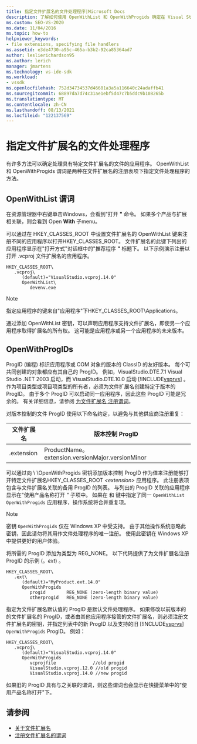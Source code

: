 ```yaml
---
title: 指定文件扩展名的文件处理程序|Microsoft Docs
description: 了解如何使用 OpenWithList 和 OpenWithProgids 确定在 Visual Studio SDK 中处理文件扩展名的应用程序。
ms.custom: SEO-VS-2020
ms.date: 11/04/2016
ms.topic: how-to
helpviewer_keywords:
- file extensions, specifying file handlers
ms.assetid: e3de4730-a95c-465a-b3b2-92ca85364ad7
author: leslierichardson95
ms.author: lerich
manager: jmartens
ms.technology: vs-ide-sdk
ms.workload:
- vssdk
ms.openlocfilehash: 752d34734537d46681a3a5a116640c24adaffb41
ms.sourcegitcommit: 68897da7d74c31ae1ebf5d47c7b5ddc9b108265b
ms.translationtype: MT
ms.contentlocale: zh-CN
ms.lasthandoff: 08/13/2021
ms.locfileid: "122137569"
---
```

# <a name="specifying-file-handlers-for-file-name-extensions"></a>指定文件扩展名的文件处理程序
有许多方法可以确定处理具有特定文件扩展名的文件的应用程序。 OpenWithList 和 OpenWithProgids 谓词是两种在文件扩展名的注册表项下指定文件处理程序的方法。

## <a name="openwithlist-verb"></a>OpenWithList 谓词
 在资源管理器中右键单击Windows，会看到"打开 **"** 命令。 如果多个产品与扩展相关联，则会看到 Open **With** 子menu。

 可以通过在 HKEY_CLASSES_ROOT 中设置文件扩展名的 OpenWithList 键来注册不同的应用程序以打开HKEY_CLASSES_ROOT。 文件扩展名的此键下列出的应用程序显示在"打开方式"对话框中的"推荐程序 **"** 标题下。 以下示例演示注册以打开 .vcproj 文件扩展名的应用程序。

```
HKEY_CLASSES_ROOT\
   .vcproj\
      (default)="VisualStudio.vcproj.14.0"
      OpenWithList\
         devenv.exe
```

> [!NOTE]
> 指定应用程序的键来自"应用程序"下HKEY_CLASSES_ROOT\Applications。

 通过添加 OpenWithList 密钥，可以声明应用程序支持文件扩展名，即使另一个应用程序取得扩展名的所有权。 这可能是应用程序或另一个应用程序的未来版本。

## <a name="openwithprogids"></a>OpenWithProgIDs
 ProgID (编程) 标识应用程序或 COM 对象的版本的 ClassID 的友好版本。 每个可共同创建的对象都应有其自己的 ProgID。 例如，VisualStudio.DTE.7.1 Visual Studio .NET 2003 启动，而 VisualStudio.DTE.10.0 启动 [!INCLUDE[vsprvs](../code-quality/includes/vsprvs_md.md)] 。 作为项目类型或项目项类型的所有者，必须为文件扩展名创建特定于版本的 ProgID。 由于多个 ProgID 可以启动同一应用程序，因此这些 ProgID 可能是冗余的。 有关详细信息，请参阅 [为文件扩展名 注册谓词](../extensibility/registering-verbs-for-file-name-extensions.md)。

 对版本控制的文件 ProgID 使用以下命名约定，以避免与其他供应商注册重复：

|文件扩展名|版本控制 ProgID|
|--------------------|----------------------|
|.extension|ProductName。 extension.versionMajor.versionMinor|

 可以通过向 \\ \OpenWithProgids 密钥添加版本控制 ProgID 作为值来注册能够打开特定文件扩展名HKEY_CLASSES_ROOT *\<extension>* 应用程序。 此注册表项包含与文件扩展名关联的备用 ProgID 的列表。 与列出的 ProgID 关联的应用程序显示在"使用产品名称打开 _"_ 子项中。 如果在 和 键中指定了同一 `OpenWithList` `OpenWithProgids` 应用程序，操作系统将合并重复项。

> [!NOTE]
> 密钥 `OpenWithProgids` 仅在 Windows XP 中受支持。 由于其他操作系统忽略此密钥，因此请勿将其用作文件处理程序的唯一注册。 使用此密钥在 Windows XP 中提供更好的用户体验。

 将所需的 ProgID 添加为类型为 REG_NONE。 以下代码提供了为文件扩展名注册 ProgID 的示例 (。*ext*) 。

```
HKEY_CLASSES_ROOT\
   .ext\
      (default)="MyProduct.ext.14.0"
      OpenWithProgids
         progid        REG_NONE (zero-length binary value)
         otherprogid   REG_NONE (zero-length binary value)
```

 指定为文件扩展名默认值的 ProgID 是默认文件处理程序。 如果修改以前版本的 的文件扩展名的 ProgID，或者由其他应用程序接管的文件扩展名，则必须注册文件扩展名的密钥，并指定列表中的新 ProgID 以及支持的旧 [!INCLUDE[vsprvs](../code-quality/includes/vsprvs_md.md)] `OpenWithProgids` ProgID。 例如：

```
HKEY_CLASSES_ROOT\
   .vcproj\
      (default)="VisualStudio.vcproj.14.0"
      OpenWithProgids
         vcprojfile              //old progid
         VisualStudio.vcproj.12.0 //old progid
         VisualStudio.vcproj.14.0 //new progid
```

 如果旧的 ProgID 具有与之关联的谓词，则这些谓词也会显示在快捷菜单中的"使用产品名称打开"下。

## <a name="see-also"></a>请参阅
- [关于文件扩展名](../extensibility/about-file-name-extensions.md)
- [注册文件扩展名的谓词](../extensibility/registering-verbs-for-file-name-extensions.md)
